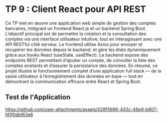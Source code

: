 # TP 9 : Client React pour API REST
  Ce TP met en œuvre une application web simple de gestion des comptes bancaires, intégrant un frontend React.js et un backend Spring Boot.
  L’objectif principal est de permettre la création et la consultation des comptes via une interface utilisateur intuitive, tout en interagissant avec une API RESTful côté serveur.
  Le frontend utilise Axios pour envoyer et récupérer les données depuis le backend, et gère les états dynamiquement grâce aux hooks React (useState, useEffect).
  Le backend expose des endpoints REST permettant d’ajouter un compte, de consulter la liste des comptes existants et d’assurer la persistance des données.
  En résumé, ce projet illustre le fonctionnement complet d’une application full stack — de la saisie utilisateur à l’enregistrement des données en base 
  — tout en démontrant la communication efficace entre React et Spring Boot.
  
## Test de l'Application

https://github.com/user-attachments/assets/028f5696-443c-48e9-b607-f41f0dbf63e6


